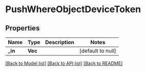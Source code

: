 # PushWhereObjectDeviceToken

## Properties
Name | Type | Description | Notes
------------ | ------------- | ------------- | -------------
**_in** | **Vec<String>** |  | [default to null]

[[Back to Model list]](../README.md#documentation-for-models) [[Back to API list]](../README.md#documentation-for-api-endpoints) [[Back to README]](../README.md)



